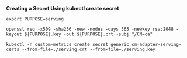 **Creating a Secret Using kubectl create secret**

```
export PURPOSE=serving

openssl req -x509 -sha256 -new -nodes -days 365 -newkey rsa:2048 -keyout ${PURPOSE}.key -out ${PURPOSE}.crt -subj "/CN=ca"

kubectl -n custom-metrics create secret generic cm-adapter-serving-certs --from-file=./serving.crt --from-file=./serving.key
```
